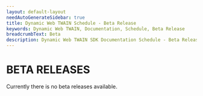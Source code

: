 ```yaml
---
layout: default-layout
needAutoGenerateSidebar: true
title: Dynamic Web TWAIN Schedule - Beta Release
keywords: Dynamic Web TWAIN, Documentation, Schedule, Beta Release
breadcrumbText: Beta
description: Dynamic Web TWAIN SDK Documentation Schedule - Beta Release Page
---
```


# BETA RELEASES

Currently there is no beta releases available.